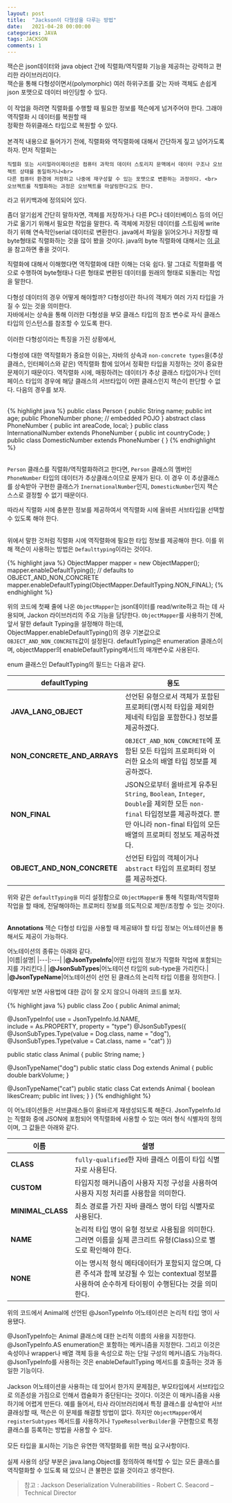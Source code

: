 ```yaml
---
layout: post
title:  "Jackson이 다형성을 다루는 방법"
date:   2021-04-28 00:00:00
categories: JAVA
tags: JACKSON
comments: 1
---
```


잭슨은 json데이터와 java object 간에 직렬화/역직렬화 기능을 제공하는 강력하고 편리한 라이브러리이다.<br> 
잭슨을 통해 다형성이면서(polymorphic) 여러 하위구조를 갖는 자바 객체도 손쉽게 json 포맷으로 데이터 바인딩할 수 있다. <br>  
이 작업을 하려면 직렬화를 수행할 때 필요한 정보를 잭슨에게 넘겨주어야 한다. 그래야 역직렬화 시 데이터를 복원할 때 <br>  정확한 하위클래스 타입으로 복원할 수 있다. 
<br>  
본격적 내용으로 들어가기 전에, 직렬화와 역직렬화에 대해서 간단하게 짚고 넘어가도록 하자. 
먼저 직렬화는 
```
직렬화 또는 시리얼라이제이션은 컴퓨터 과학의 데이터 스토리지 문맥에서 데이터 구조나 오브젝트 상태를 동일하거나<br>  
다른 컴퓨터 환경에 저장하고 나중에 재구성할 수 있는 포맷으로 변환하는 과정이다. <br>  
오브젝트를 직렬화하는 과정은 오브젝트를 마샬링한다고도 한다.
```
라고 위키백과에 정의되어 있다. 

좀더 알기쉽게 간단히 말하자면, 객체를 저장하거나 다른 PC나 데이터베이스 등의 어딘가로 옮기기 위해서 필요한 작업을 말한다.
즉 객체에 저장된 데이터를 스트림에 write하기 위해 연속적인serial 데이터로 변환한다.
java에서 파일을 읽어오거나 저장할 때 byte형태로 직렬화하는 것을 많이 봤을 것이다. 
java의 byte 직렬화에 대해서는 [이 글](https://techblog.woowahan.com/2550/)을 참고하면 좋을 것이다.


직렬화에 대해서 이해했다면 역직렬화에 대한 이해는 더욱 쉽다. 말 그대로 직렬화를 역으로 수행하여 byte형태나 다른 형태로 변환된 데이터를
원래의 형태로 되돌리는 작업을 말한다. 
<br>  
다형성 데이터의 경우 어떻게 해야할까?
다형성이란 하나의 객체가 여러 가지 타입을 가질 수 있는 것을 의미한다. <br> 
자바에서는 상속을 통해 이러한 다형성을 부모 클래스 타입의 참조 변수로 자식 클래스 타입의 인스턴스를 참조할 수 있도록 한다.
<br>  
이러한 다형성이라는 특징을 가진 상황에서, <br>  
다형성에 대한 역직렬화가 중요한 이유는, 자바의 상속과 `non-concrete types`을(추상 클래스, 인터페이스와 같은) 역직렬화 함에 있어서
정확한 타입을 지정하는 것이 중요한 문제이기 때문이다. 
역직렬화 시에, 매핑하려는 데이터가 추상 클래스 타입이거나 인터페이스 타입의 경우에 
해당 클래스의 서브타입이 어떤 클래스인지 잭슨이 판단할 수 없다. 
다음의 경우를 보자.
<br><br>

{% highlight java %}
public class Person {
  public String name;
  public int age;
  public PhoneNumber phone; // embedded POJO
}
abstract class PhoneNumber {
  public int areaCode, local;
}
public class InternationalNumber extends PhoneNumber {
  public int countryCode;
}
public class DomesticNumber extends PhoneNumber { }
{% endhighlight %}
<br><br>

`Person` 클래스를 직렬화/역직렬화하려고 한다면, 
`Person` 클래스의 멤버인 `PhoneNumber` 타입의 데이터가 추상클래스이므로 문제가 된다.
이 경우 이 추상클래스를 상속받아 구현한 클래스가 `InernationalNumber`인지, `DomesticNumber`인지 
잭슨 스스로 결정할 수 없기 때문이다. 

따라서 직렬화 시에 충분한 정보를 제공하여서 역직렬화 시에 올바른 서브타입을 선택할 수 있도록 해야 한다. 
<br><br>

위에서 말한 것처럼 직렬화 시에 역직렬화에 필요한 타입 정보를 제공해야 한다.
이를 위해 잭슨이 사용하는 방법은 `Defaulttyping`이라는 것이다.    
   
{% highlight java %}
ObjectMapper mapper = new ObjectMapper();
mapper.enableDefaultTyping(); // defaults to OBJECT_AND_NON_CONCRETE
mapper.enableDefaultTyping(ObjectMapper.DefaultTyping.NON_FINAL);
{% endhighlight %}
   
위의 코드에 첫째 줄에 나온 `ObjectMapper`는 json데이터를 read/write하고 하는 데 사용되며, Jackon 라이브러리의 주요 기능을 담당한다. 
`ObjectMapper`를 사용하기 전에, 앞서 말한 default Typing을 설정해야 하는데, 
ObjectMapper.enableDefaultTyping()의 경우 기본값으로 `OBJECT_AND_NON_CONCRETE`값이 설정된다.
defaultTyping은 enumeration 클래스이며, objectMapper의 enableDefaultTyping메서드의 매개변수로 사용된다.

    
enum 클래스인 DefaultTyping의 필드는 다음과 같다.

|defaultTyping|용도|
|----------------|-----------------------------------------------------------------------------------------------------|
|**JAVA_LANG_OBJECT**|선언된 유형으로서 객체가 포함된 프로퍼티(명시적 타입을 제외한 제네릭 타입을 포함한다.) 정보를 제공하겠다.|
|**NON_CONCRETE_AND_ARRAYS**|`OBJECT_AND_NON_CONCRETE`에 포함된 모든 타입의 프로퍼티와 이러한 요소의 배열 타입 정보를 제공하겠다. |
|**NON_FINAL**|JSON으로부터 올바르게 유추된 `String`, `Boolean`, `Integer`, `Double`을 제외한 모든 `non-final` 타입정보를 제공하겠다. 뿐만 아니라 non-final 타입의 모든 배열의 프로퍼티 정보도 제공하겠다. |
|**OBJECT_AND_NON_CONCRETE**|선언된 타입의 객체이거나 `abstract` 타입의 프로퍼티 정보를 제공하겠다.|
 
 위와 같은 `defaultTyping을` 미리 설정함으로 `ObjectMapper를` 통해 직렬화/역직렬화 작업을 할 때에, 
 전달해야하는 프로퍼티 정보를 의도적으로 제한/조정할 수 있는 것이다. 
 <br><br>   
 
 **Annotations**
 잭슨 다형성 타입을 사용할 때 제공돼야 할 타입 정보는  어노테이션을 통해서도 제공이 가능하다. 
     
 어노테이션의 종류는 아래와 같다.     
 |이름|설명|
 |---|:---|
 |**@JsonTypeInfo**|어떤 타입의 정보가 직렬화 작업에 포함되는지를 가리킨다.|
 |**@JsonSubTypes**|어노테이션 타입의 sub-type을 가리킨다.|
 |**@JsonTypeName**|어노테이션이 선언 된 클래스의 논리적 타입 이름을 정의한다. |
 
이렇게만 보면 사용법에 대한 감이 잘 오지 않으니 아래의 코드를 보자.


{% highlight java %}
public class Zoo {
  public Animal animal;
  
  @JsonTypeInfo(
    use = JsonTypeInfo.Id.NAME,   
    include = As.PROPERTY,
    property = "type")
  @JsonSubTypes({
    @JsonSubTypes.Type(value = Dog.class, name = "dog"),
    @JsonSubTypes.Type(value = Cat.class, name = "cat")
  })

  public static class Animal {
    public String name;
  }

  @JsonTypeName("dog")
  public static class Dog extends Animal {
    public double barkVolume;
  }
  
  @JsonTypeName("cat")
  public static class Cat extends Animal {
    boolean likesCream;
    public int lives;
  }
}
{% endhighlight %}

이 어노테이션들은 서브클래스들이 올바르게 재생성되도록 해준다.
JsonTypeInfo.Id는 직렬화 중에 JSON에 포함되어 역직렬화에 사용할 수 있는 여러 형식 식별자의 정의이며, 그 값들은 아래와 같다.      
   
|이름|설명|
|---|---|
|**CLASS**|`fully-qualified`한 자바 클래스 이름이 타입 식별자로 사용된다.|
|**CUSTOM**|타입지정 매커니즘이 사용자 지정 구성을 사용하여 사용자 지정 처리를 사용함을 의미한다.|
|**MINIMAL_CLASS**|최소 경로를 가진 자바 클래스 명이 타입 식별자로 사용된다.|
|**NAME**|논리적 타입 명이 유형 정보로 사용됨을 의미한다. 그러면 이름을 실제 콘크리트 유형(Class)으로 별도로 확인해야 한다.|
|**NONE**|이는 명시적 형식 메타데이터가 포함되지 않으며, 다른 주석과 함께 보강될 수 있는 contextual 정보를 사용하여 순수하게 타이핑이 수행된다는 것을 의미한다.|

위의 코드에서 Animal에 선언된 @JsonTypeInfo 어노테이션은 논리적 타입 명이 사용됐다. 

@JsonTypeInfo는 Animal 클래스에 대한  논리적 이름의 사용을 지정한다.
@JsonTypeInfo.AS enumeration은 포함하는 메커니즘을 지정한다.
그리고 이것은 속성이나 wrapper나 배열 객체 등을 속성으로 하는 단일 구성의 메커니즘도 가능하다. 
@JsonTypeInfo를 사용하는 것은 enableDefaultTyping 메서드를 호출하는 것과 동일한 기능이다.
<br>  
Jackson 어노테이션을 사용하는 데 있어서 한가지 문제점은, 부모타입에서 서브타입으로 의존성을 가짐으로 인해서 캡슐화가 중단된다는 것이다.
이것은 이 매커니즘을 사용하기에 어렵게 만든다. 
예를 들어서, 타사 라이브러리에서 특정 클래스를 상속받아 서브클래싱할 때, 
잭슨은 이 문제를 해결할 방법이 없다. 하지만 `ObjectMapper`에서 `registerSubtypes` 메서드를 사용하거나 `TypeResolverBuilder`을 구현함으로 
특정 클래스를 등록하는 방법을 사용할 수 있다.
<br>  
모든 타입을 표시하는 기능은 유연한 역직렬화를 위한 핵심 요구사항이다.  <br>  
실제 사용의 상당 부분은 java.lang.Object를 정의하여 해석할 수 있는 모든 클래스를 역직렬화할 수 있도록 돼 있으니 큰 불편은 없을 것이라고 생각한다.




> 참고 : Jackson Deserialization Vulnerabilities  - Robert C. Seacord – Technical Director
  
